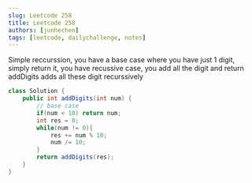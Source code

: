 ```yaml
---
slug: Leetcode 258
title: Leetcode 258
authors: [junhechen]
tags: [leetcode, dailychallenge, notes]
---
```


Simple reccurssion, you have a base case where you have just 1 digit, simply return it, you have recussive case, you add all the digit and return addDigits adds all these digit recurssively


```java
class Solution {
    public int addDigits(int num) {
        // base case
        if(num < 10) return num;
        int res = 0;
        while(num != 0){
            res += num % 10;
            num /= 10;
        }
        return addDigits(res);
    }
}
```